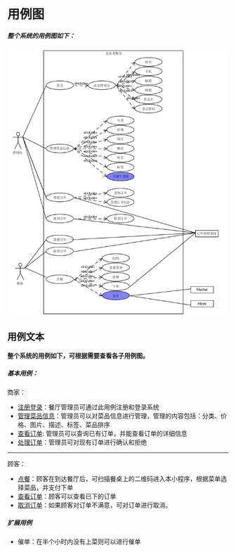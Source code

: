 # 用例图
##### 整个系统的用例图如下：
![](UsercaseDiagramIMG/用例图.png)
## 用例文本
#### 整个系统的用例如下，可根据需要查看各子用例图。
##### **基本用例：**
商家：
* [注册登录](注册登录.md)：餐厅管理员可通过此用例注册和登录系统
* [管理菜品信息](管理菜品信息.md)：管理员可以对菜品信息进行管理，管理的内容包括：分类、价格、图片、描述、标签、菜品排序
* [查看订单](管理员查看订单.md): 管理员可以查询已有订单，并能查看订单的详细信息
* [处理订单](管理员处理订单.md)：管理员可对现有订单进行确认和拒绝
***
顾客：
* [点餐](顾客点餐.md)：顾客在到达餐厅后，可扫描餐桌上的二维码进入本小程序，根据菜单选择菜品，并支付下单
* [查看订单](顾客查看订单.md)：顾客可以查看已下的订单
* [取消订单](顾客取消订单.md)：如果顾客对订单不满意，可对订单进行取消。

##### **扩展用例**
* 催单：在半个小时内没有上菜则可以进行催单
